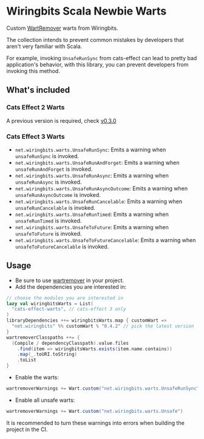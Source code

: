 # Wiringbits Scala Newbie Warts
Custom [WartRemover](https://www.wartremover.org/) warts from Wiringbits.

The collection intends to prevent common mistakes by developers that aren't very familiar with Scala.

For example, invoking `UnsafeRunSync` from cats-effect can lead to pretty bad application's behavior, with this library, you can prevent developers from invoking this method.


## What's included


### Cats Effect 2 Warts

A previous version is required, check [v0.3.0](https://github.com/wiringbits/wiringbits-scala-newbie-warts/tree/v0.3.0)

### Cats Effect 3 Warts
- `net.wiringbits.warts.UnsafeRunSync`: Emits a warning when `unsafeRunSync` is invoked.
- `net.wiringbits.warts.UnsafeRunAndForget`: Emits a warning when `unsafeRunAndForget` is invoked.
- `net.wiringbits.warts.UnsafeRunAsync`: Emits a warning when `unsafeRunAsync` is invoked.
- `net.wiringbits.warts.UnsafeRunAsyncOutcome`: Emits a warning when `unsafeRunAsyncOutcome` is invoked.
- `net.wiringbits.warts.UnsafeRunCancelable`: Emits a warning when `unsafeRunCancelable` is invoked.
- `net.wiringbits.warts.UnsafeRunTimed`: Emits a warning when `unsafeRunTimed` is invoked.
- `net.wiringbits.warts.UnsafeToFuture`: Emits a warning when `unsafeToFuture` is invoked.
- `net.wiringbits.warts.UnsafeToFutureCancelable`: Emits a warning when `unsafeToFutureCancelable` is invoked.

## Usage

- Be sure to use [wartremover](https://www.wartremover.org) in your project.
- Add the dependencies you are interested in:

```scala
// choose the modules you are interested in
lazy val wiringbitsWarts = List(
  "cats-effect-warts", // cats-effect 3 only
)
libraryDependencies ++= wiringbitsWarts.map { customWart =>
  "net.wiringbits" %% customWart % "0.4.2" // pick the latest version
}
wartremoverClasspaths ++= {
  (Compile / dependencyClasspath).value.files
    .find(item => wiringbitsWarts.exists(item.name.contains))
    .map(_.toURI.toString)
    .toList
}
```

- Enable the warts:

```scala
wartremoverWarnings += Wart.custom("net.wiringbits.warts.UnsafeRunSync")
```

- Enable all unsafe warts:
```scala
wartremoverWarnings += Wart.custom("net.wiringbits.warts.Unsafe")
```

It is recommended to turn these warnings into errors when building the project in the CI.
